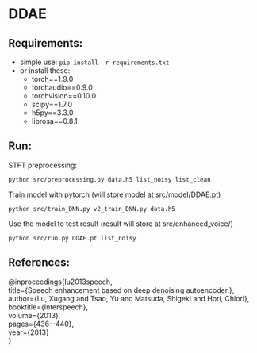 # DDAE

## Requirements:
- simple use: `pip install -r requirements.txt`
- or install these:
    - torch==1.9.0
    - torchaudio==0.9.0
    - torchvision==0.10.0
    - scipy==1.7.0
    - h5py==3.3.0
    - librosa==0.8.1

## Run:
STFT preprocessing:  

```
python src/preprocessing.py data.h5 list_noisy list_clean
```

Train model with pytorch (will store model at src/model/DDAE.pt)  

```
python src/train_DNN.py v2_train_DNN.py data.h5
```

Use the model to test result (result will store at src/enhanced_voice/)  

```
python src/run.py DDAE.pt list_noisy
```

## References:
@inproceedings{lu2013speech,  
  title={Speech enhancement based on deep denoising autoencoder.},  
  author={Lu, Xugang and Tsao, Yu and Matsuda, Shigeki and Hori, Chiori},  
  booktitle={Interspeech},  
  volume={2013},  
  pages={436--440},  
  year={2013}  
}
